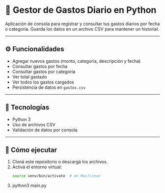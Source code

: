 # 💸 Gestor de Gastos Diario en Python

Aplicación de consola para registrar y consultar tus gastos diarios por fecha o categoría. Guarda los datos en un archivo CSV para mantener un historial.

---

## ⚙️ Funcionalidades

- Agregar nuevos gastos (monto, categoría, descripción y fecha)
- Consultar gastos por fecha
- Consultar gastos por categoría
- Ver total gastado
- Ver todos los gastos cargados
- Persistencia de datos en `gastos.csv`

---

## 🐍 Tecnologías

- Python 3
- Uso de archivos CSV
- Validación de datos por consola

---

## 🚀 Cómo ejecutar

1. Cloná este repositorio o descargá los archivos.
2. Activá el entorno virtual:
   ```bash
   source venv/bin/activate  # en Mac/Linux

3. python3 main.py